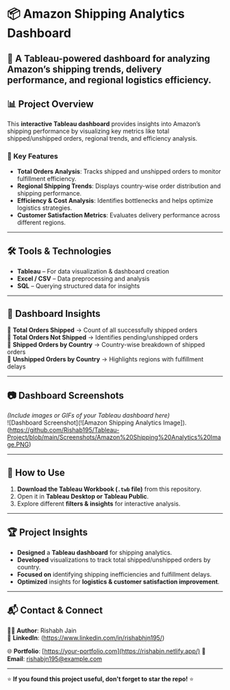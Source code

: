 # 📦 Amazon Shipping Analytics Dashboard

🚀 **A Tableau-powered dashboard for analyzing Amazon’s shipping trends, delivery performance, and regional logistics efficiency.**  
---

## 📊 Project Overview

This **interactive Tableau dashboard** provides insights into Amazon’s shipping performance by visualizing key metrics like total shipped/unshipped orders, regional trends, and efficiency analysis.  

### 🔹 Key Features  
- **Total Orders Analysis**: Tracks shipped and unshipped orders to monitor fulfillment efficiency.  
- **Regional Shipping Trends**: Displays country-wise order distribution and shipping performance.  
- **Efficiency & Cost Analysis**: Identifies bottlenecks and helps optimize logistics strategies.  
- **Customer Satisfaction Metrics**: Evaluates delivery performance across different regions.  

---

## 🛠️ Tools & Technologies  
- **Tableau** – For data visualization & dashboard creation  
- **Excel / CSV** – Data preprocessing and analysis  
- **SQL** – Querying structured data for insights  

---

## 📌 Dashboard Insights  
🔹 **Total Orders Shipped** → Count of all successfully shipped orders  
🔹 **Total Orders Not Shipped** → Identifies pending/unshipped orders  
🔹 **Shipped Orders by Country** → Country-wise breakdown of shipped orders  
🔹 **Unshipped Orders by Country** → Highlights regions with fulfillment delays  

---

## 📷 Dashboard Screenshots  
*(Include images or GIFs of your Tableau dashboard here)*  
![Dashboard Screenshot](![Amazon Shipping Analytics Image]).(https://github.com/Rishab195/Tableau-Project/blob/main/Screenshots/Amazon%20Shipping%20Analytics%20Image.PNG)


---

## 🚀 How to Use  
1. **Download the Tableau Workbook (`.twb` file)** from this repository.  
2. Open it in **Tableau Desktop or Tableau Public**.  
3. Explore different **filters & insights** for interactive analysis.  
---

## 🏆 Project Insights  
- **Designed** a **Tableau dashboard** for shipping analytics.  
- **Developed** visualizations to track total shipped/unshipped orders by country.  
- **Focused on** identifying shipping inefficiencies and fulfillment delays.  
- **Optimized** insights for **logistics & customer satisfaction improvement**.  

---

## 📬 Contact & Connect  
👨‍💻 **Author**: Rishabh Jain  
🔗 **LinkedIn**: (https://www.linkedin.com/in/rishabhjn195/)

🌐 **Portfolio**: [https://your-portfolio.com](https://rishabjn.netlify.app/)
📩 **Email**: rishabjn195@example.com  

---

⭐ **If you found this project useful, don't forget to star the repo!** ⭐  
